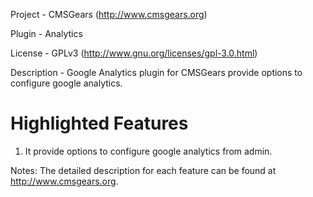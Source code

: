 Project 	- CMSGears (http://www.cmsgears.org)

Plugin  	- Analytics

License 	- GPLv3 (http://www.gnu.org/licenses/gpl-3.0.html)

Description - Google Analytics plugin for CMSGears provide options to configure google analytics.

Highlighted Features
=========================================
1. It provide options to configure google analytics from admin.

Notes: The detailed description for each feature can be found at http://www.cmsgears.org.